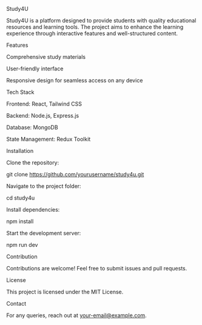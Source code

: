 Study4U

Study4U is a platform designed to provide students with quality educational resources and learning tools. The project aims to enhance the learning experience through interactive features and well-structured content.

Features

Comprehensive study materials

User-friendly interface

Responsive design for seamless access on any device

Tech Stack

Frontend: React, Tailwind CSS

Backend: Node.js, Express.js

Database: MongoDB

State Management: Redux Toolkit

Installation

Clone the repository:

git clone https://github.com/yourusername/study4u.git

Navigate to the project folder:

cd study4u

Install dependencies:

npm install

Start the development server:

npm run dev

Contribution

Contributions are welcome! Feel free to submit issues and pull requests.

License

This project is licensed under the MIT License.

Contact

For any queries, reach out at your-email@example.com.
